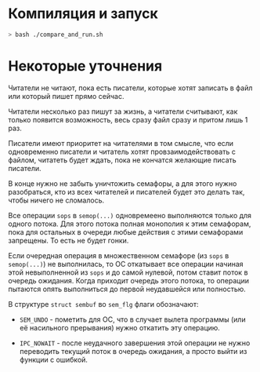 # Компиляция и запуск

``` bash
> bash ./compare_and_run.sh
```

# Некоторые уточнения

Читатели не читают, пока есть писатели, которые хотят записать в файл или который пишет прямо сейчас.

Читатели несколько раз пишут за жизнь, а читатели считывают, как только появится возможность, весь сразу файл сразу и притом лишь 1 раз.

Писатели имеют приоритет на читателями в том смысле, что если одновременно писатели и читатель хотят провзаимодействовать с файлом, читатеть будет ждать, пока не кончатся желающие писать писатели. 

В конце нужно не забыть уничтожить семафоры, а для этого нужно разобраться, кто из всех читателей и писателей будет это делать так, чтобы ничего не сломалось. 



Все операции `sops` в `semop(...)` одновремеено выполняются только для одного потока. Для этого потока полная монополия к этим семафорам, пока для остальных в очереди любые действия с этими семафорами запрещены. То есть не будет гонки.

Если очередная операция в множественном семафоре (из `sops` в `semop(...)`) не выполнилась, то ОС откатывает все операции начиная этой невыполненной из `sops` и до самой нулевой, потом ставит поток в очередь ожидания. Когда приходит очередь этого потока, то операции пытаются опять выполниться до первой неудавшейся или полностью.

В структуре `struct sembuf` во `sem_flg` флаги обозначают: 

- `SEM_UNDO` - пометить для ОС, что в случает вылета программы (или её насильного прерывания) нужно откатить эту операцию.

- `IPC_NOWAIT` - после неудачного завершения этой операции не нужно переводить текущий поток в очередь ожидания, а просто выйти из функции с ошибкой. 
